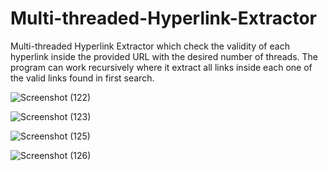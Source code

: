 # Multi-threaded-Hyperlink-Extractor
Multi-threaded Hyperlink Extractor which check the validity of each hyperlink inside the provided URL with the desired number of threads.
The program can work recursively where it extract all links inside each one of the valid links found in first search.

![Screenshot (122)](https://user-images.githubusercontent.com/41492875/132783230-aadad71d-9ab1-432a-9193-089062058fcf.png)

![Screenshot (123)](https://user-images.githubusercontent.com/41492875/132783310-8e525244-5a73-4676-a1b5-bb9b05d0640b.png)


![Screenshot (125)](https://user-images.githubusercontent.com/41492875/132783379-7a8b79ef-58ac-4c94-84fb-1ebfa123b55f.png)

![Screenshot (126)](https://user-images.githubusercontent.com/41492875/132783265-74e768b8-477d-4114-b5de-6d8cf6e31983.png)
